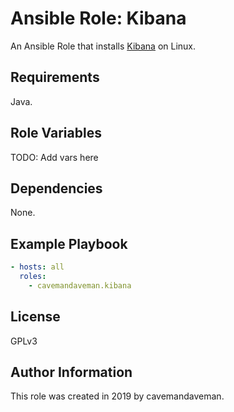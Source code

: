 Ansible Role: Kibana
=========

An Ansible Role that installs [Kibana](https://www.elastic.co/products/kibana) on Linux.

Requirements
------------

Java.

Role Variables
--------------

TODO: Add vars here

Dependencies
------------

None.

Example Playbook
----------------

```yaml
- hosts: all
  roles:
    - cavemandaveman.kibana
```

License
-------

GPLv3

Author Information
------------------

This role was created in 2019 by cavemandaveman.
